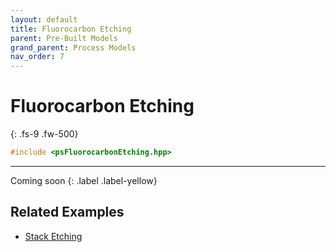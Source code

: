 ```yaml
---
layout: default
title: Fluorocarbon Etching
parent: Pre-Built Models
grand_parent: Process Models
nav_order: 7
---
```

<script>
MathJax = {
  tex: {
    inlineMath: [['$', '$'], ['\\(', '\\)']]
  }
};
</script>
<script id="MathJax-script" async
  src="https://cdn.jsdelivr.net/npm/mathjax@3/es5/tex-chtml.js">
</script>

# Fluorocarbon Etching
{: .fs-9 .fw-500}

```c++
#include <psFluorocarbonEtching.hpp>
```
---

Coming soon
{: .label .label-yellow}

## Related Examples

* [Stack Etching](https://github.com/ViennaTools/ViennaPS/tree/master/examples/stackEtching)
